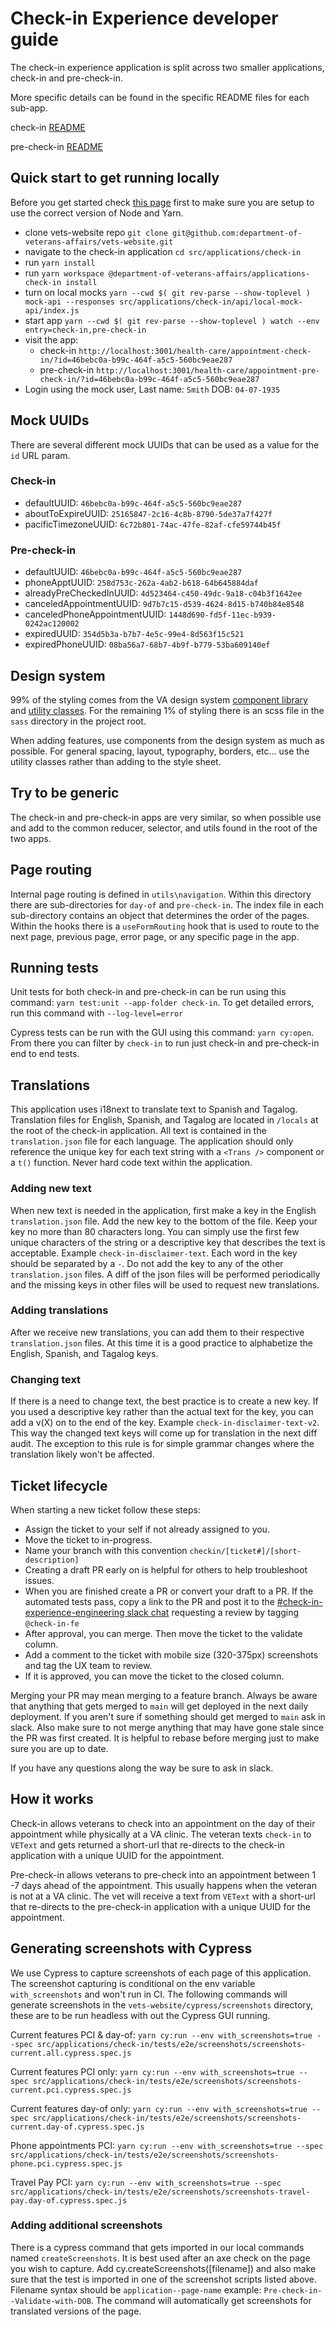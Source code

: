 # Check-in Experience developer guide
The check-in experience application is split across two smaller applications, check-in and pre-check-in.

More specific details can be found in the specific README files for each sub-app.

check-in [README](https://github.com/department-of-veterans-affairs/vets-website/blob/main/src/applications/check-in/day-of/README.md)

pre-check-in [README](https://github.com/department-of-veterans-affairs/vets-website/blob/main/src/applications/check-in/pre-check-in/README.md)

## Quick start to get running locally
Before you get started check [this page](https://depo-platform-documentation.scrollhelp.site/developer-docs/setting-up-your-local-frontend-environment) first to make sure you are setup to use the correct version of Node and Yarn.
  - clone vets-website repo `git clone git@github.com:department-of-veterans-affairs/vets-website.git`
  - navigate to the check-in application `cd src/applications/check-in`
  - run `yarn install`
  - run `yarn workspace @department-of-veterans-affairs/applications-check-in install`
  - turn on local mocks `yarn --cwd $( git rev-parse --show-toplevel ) mock-api --responses src/applications/check-in/api/local-mock-api/index.js`
  - start app `yarn --cwd $( git rev-parse --show-toplevel ) watch --env entry=check-in,pre-check-in`
  - visit the app:
    - check-in `http://localhost:3001/health-care/appointment-check-in/?id=46bebc0a-b99c-464f-a5c5-560bc9eae287`
    - pre-check-in `http://localhost:3001/health-care/appointment-pre-check-in/?id=46bebc0a-b99c-464f-a5c5-560bc9eae287`
  - Login using the mock user, Last name: `Smith` DOB: `04-07-1935`

## Mock UUIDs
There are several different mock UUIDs that can be used as a value for the `id` URL param.
### Check-in
  - defaultUUID: `46bebc0a-b99c-464f-a5c5-560bc9eae287`
  - aboutToExpireUUID: `25165847-2c16-4c8b-8790-5de37a7f427f`
  - pacificTimezoneUUID: `6c72b801-74ac-47fe-82af-cfe59744b45f`
### Pre-check-in
  - defaultUUID: `46bebc0a-b99c-464f-a5c5-560bc9eae287`
  - phoneApptUUID: `258d753c-262a-4ab2-b618-64b645884daf`
  - alreadyPreCheckedInUUID: `4d523464-c450-49dc-9a18-c04b3f1642ee`
  - canceledAppointmentUUID: `9d7b7c15-d539-4624-8d15-b740b84e8548`
  - canceledPhoneAppointmentUUID: `1448d690-fd5f-11ec-b939-0242ac120002`
  - expiredUUID: `354d5b3a-b7b7-4e5c-99e4-8d563f15c521`
  - expiredPhoneUUID: `08ba56a7-68b7-4b9f-b779-53ba609140ef`

## Design system
99% of the styling comes from the VA design system [component library](https://design.va.gov/components/) and [utility classes](https://design.va.gov/foundation/utilities/). For the remaining 1% of styling there is an scss file in the `sass` directory in the project root.

When adding features, use components from the design system as much as possible. For general spacing, layout, typography, borders, etc... use the utility classes rather than adding to the style sheet.

## Try to be generic
The check-in and pre-check-in apps are very similar, so when possible use and add to the common reducer, selector, and utils found in the root of the two apps.

## Page routing
Internal page routing is defined in `utils\navigation`. Within this directory there are sub-directories for `day-of` and `pre-check-in`. The index file in each sub-directory contains an object that determines the order of the pages. Within the hooks there is a `useFormRouting` hook that is used to route to the next page, previous page, error page, or any specific page in the app.

## Running tests
Unit tests for both check-in and pre-check-in can be run using this command: `yarn test:unit --app-folder check-in`. To get detailed errors, run this command with `--log-level=error`

Cypress tests can be run with the GUI using this command: `yarn cy:open`. From there you can filter by `check-in` to run just check-in and pre-check-in end to end tests.

## Translations
This application uses i18next to translate text to Spanish and Tagalog. Translation files for English, Spanish, and Tagalog are located in `/locals` at the root of the check-in application. All text is contained in the `translation.json` file for each language. The application should only reference the unique key for each text string with a `<Trans />` component or a `t()` function. Never hard code text within the application.

### Adding new text
When new text is needed in the application, first make a key in the English `translation.json` file. Add the new key to the bottom of the file. Keep your key no more than 80 characters long. You can simply use the first few unique characters of the string or a descriptive key that describes the text is acceptable. Example `check-in-disclaimer-text`. Each word in the key should be separated by a `-`. Do not add the key to any of the other `translation.json` files. A diff of the json files will be performed periodically and the missing keys in other files will be used to request new translations.

### Adding translations
After we receive new translations, you can add them to their respective `translation.json` files. At this time it is a good practice to alphabetize the English, Spanish, and Tagalog keys.

### Changing text
If there is a need to change text, the best practice is to create a new key. If you used a descriptive key rather than the actual text for the key, you can add a v(X) on to the end of the key. Example `check-in-disclaimer-text-v2`. This way the changed text keys will come up for translation in the next diff audit. The exception to this rule is for simple grammar changes where the translation likely won't be affected.

## Ticket lifecycle
When starting a new ticket follow these steps:
  - Assign the ticket to your self if not already assigned to you.
  - Move the ticket to in-progress.
  - Name your branch with this convention `checkin/[ticket#]/[short-description]`
  - Creating a draft PR early on is helpful for others to help troubleshoot issues.
  - When you are finished create a PR or convert your draft to a PR. If the automated tests pass, copy a link to the PR and post it to the [#check-in-experience-engineering slack chat](https://dsva.slack.com/archives/C02G6AB3ZRS) requesting a review by tagging `@check-in-fe`
  - After approval, you can merge. Then move the ticket to the validate column.
  - Add a comment to the ticket with mobile size (320-375px) screenshots and tag the UX team to review.
  - If it is approved, you can move the ticket to the closed column.

Merging your PR may mean merging to a feature branch. Always be aware that anything that gets merged to `main` will get deployed in the next daily deployment. If you aren't sure if something should get merged to `main` ask in slack. Also make sure to not merge anything that may have gone stale since the PR was first created. It is helpful to rebase before merging just to make sure you are up to date.

If you have any questions along the way be sure to ask in slack.

## How it works
Check-in allows veterans to check into an appointment on the day of their appointment while physically at a VA clinic. The veteran texts `check-in` to `VEText` and gets returned a short-url that re-directs to the check-in application with a unique UUID for the appointment.

Pre-check-in allows veterans to pre-check into an appointment between 1 -7 days ahead of the appointment. This usually happens when the veteran is not at a VA clinic. The vet will receive a text from `VEText` with a short-url that re-directs to the pre-check-in application with a unique UUID for the appointment.

## Generating screenshots with Cypress
We use Cypress to capture screenshots of each page of this application. The screenshot capturing is conditional on the env variable `with_screenshots` and won't run in CI. The following commands will generate screenshots in the `vets-website/cypress/screenshots` directory, these are to be run headless with out the Cypress GUI running.

Current features PCI & day-of: `yarn cy:run --env with_screenshots=true --spec src/applications/check-in/tests/e2e/screenshots/screenshots-current.all.cypress.spec.js`

Current features PCI only: `yarn cy:run --env with_screenshots=true --spec src/applications/check-in/tests/e2e/screenshots/screenshots-current.pci.cypress.spec.js`

Current features day-of only: `yarn cy:run --env with_screenshots=true --spec src/applications/check-in/tests/e2e/screenshots/screenshots-current.day-of.cypress.spec.js`

Phone appointments PCI: `yarn cy:run --env with_screenshots=true --spec src/applications/check-in/tests/e2e/screenshots/screenshots-phone.pci.cypress.spec.js`

Travel Pay PCI: `yarn cy:run --env with_screenshots=true --spec src/applications/check-in/tests/e2e/screenshots/screenshots-travel-pay.day-of.cypress.spec.js`

### Adding additional screenshots
There is a cypress command that gets imported in our local commands named `createScreenshots`. It is best used after an axe check on the page you wish to capture. Add cy.createScreenshots([filename]) and also make sure that the test is imported in one of the screenshot scripts listed above. Filename syntax should be `application--page-name` example: `Pre-check-in--Validate-with-DOB`. The command will automatically get screenshots for translated versions of the page.